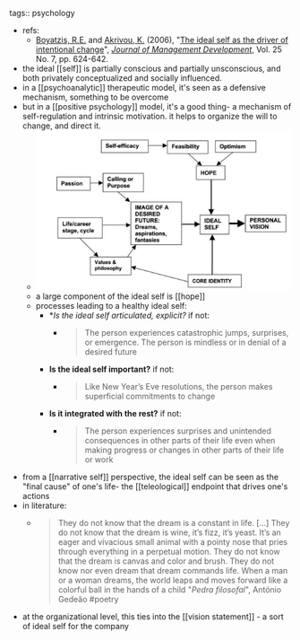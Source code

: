 tags:: psychology

- refs:
	- [Boyatzis, R.E.](https://www.emerald.com/insight/search?q=Richard%20E.%20Boyatzis) and [Akrivou, K.](https://www.emerald.com/insight/search?q=Kleio%20Akrivou) (2006), "[The ideal self as the driver of intentional change](https://www.researchgate.net/publication/242203714_The_ideal_self_as_the_driver_of_intentional_change)", *[Journal of Management Development](https://www.emerald.com/insight/publication/issn/0262-1711)*, Vol. 25 No. 7, pp. 624-642.
- the ideal [[self]] is partially conscious and partially unsconscious, and both privately conceptualized and socially influenced.
- in a [[psychoanalytic]] therapeutic model, it's seen as a defensive mechanism, something to be overcome
- but in a [[positive psychology]] model, it's a good thing- a mechanism of self-regulation and intrinsic motivation. it helps to organize the will to change, and direct it.
	- ![image.png](../assets/image_1699336121717_0.png)
	- a large component of the ideal self is [[hope]]
	- processes leading to a healthy ideal self:
		- **Is the ideal self articulated, explicit?* if not:
			- > The person experiences catastrophic jumps, surprises, or emergence. The person is mindless or in denial of a desired future
		- **Is the ideal self important?** if not:
			- > Like New Year’s Eve resolutions, the person makes superficial commitments to change
		- **Is it integrated with the rest?** if not:
			- > The person experiences surprises and unintended consequences in other parts of their life even when making progress or changes in other parts of their life or work
- from a [[narrative self]] perspective, the ideal self can be seen as the "final cause" of one's life- the [[teleological]] endpoint that drives one's actions
- in literature:
	- > They do not know that the dream is a constant in life. [...] They do not know that the dream is wine, it’s fizz, it’s yeast. It’s an eager and vivacious small animal with a pointy nose that pries through everything in a perpetual motion. They do not know that the dream is canvas and color and brush. They do not know nor even dream that dream commands life. When a man or a woman dreams, the world leaps and moves forward like a colorful ball in the hands of a child
	  > "*Pedra filosofal*", António Gedeão
	  #poetry
- at the organizational level, this ties into the [[vision statement]] - a sort of ideal self for the company